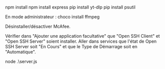 npm install
npm install express
pip install yt-dlp
pip install psutil

En mode administrateur :
choco install ffmpeg

Désinstaller/désactiver McAfee.

Vérifier dans "Ajouter une application facultative" que "Open SSH Client" et "Open SSH Server" soient installer.
Aller dans services que l'état de Open SSH Server soit "En Cours" et que le Type de Démarrage soit en "Automatique".

node .\server.js

